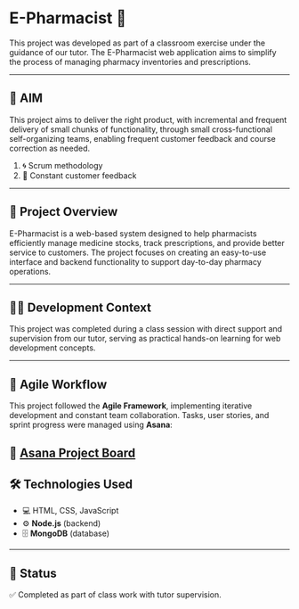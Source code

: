 # E-Pharmacist 💊

This project was developed as part of a classroom exercise under the guidance of our tutor. The E-Pharmacist web application aims to simplify the process of managing pharmacy inventories and prescriptions.

---

## 🎯 AIM

This project aims to deliver the right product, with incremental and frequent delivery of small chunks of functionality, through small cross-functional self-organizing teams, enabling frequent customer feedback and course correction as needed.

1. 🌀 Scrum methodology  
2. 🔄 Constant customer feedback

---

## 📌 Project Overview

E-Pharmacist is a web-based system designed to help pharmacists efficiently manage medicine stocks, track prescriptions, and provide better service to customers. The project focuses on creating an easy-to-use interface and backend functionality to support day-to-day pharmacy operations.

---

## 🧑‍🏫 Development Context

This project was completed during a class session with direct support and supervision from our tutor, serving as practical hands-on learning for web development concepts.

---
## 🔁 Agile Workflow

This project followed the **Agile Framework**, implementing iterative development and constant team collaboration. Tasks, user stories, and sprint progress were managed using **Asana**:

 🔗 [Asana Project Board](https://app.asana.com/1/1204103488531526/project/1204124841775511/board/1204124930918714)
---

## 🛠️ Technologies Used

- 💻 HTML, CSS, JavaScript  
- ⚙️ **Node.js** (backend)  
- 🗄️ **MongoDB** (database)  

---

## 📌 Status

✅ Completed as part of class work with tutor supervision.
